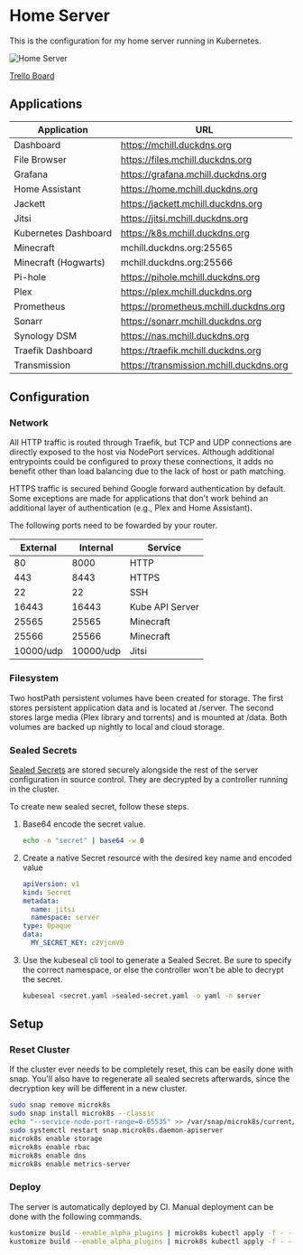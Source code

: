 # Home Server

This is the configuration for my home server running in Kubernetes.

![Home Server](https://github.com/mchill/home/workflows/Home%20Server/badge.svg)

[Trello Board](https://trello.com/b/XNVnSBvI/home-server)

## Applications

Application          | URL
---                  | ---
Dashboard            | https://mchill.duckdns.org
File Browser         | https://files.mchill.duckdns.org
Grafana              | https://grafana.mchill.duckdns.org
Home Assistant       | https://home.mchill.duckdns.org
Jackett              | https://jackett.mchill.duckdns.org
Jitsi                | https://jitsi.mchill.duckdns.org
Kubernetes Dashboard | https://k8s.mchill.duckdns.org
Minecraft            | mchill.duckdns.org:25565
Minecraft (Hogwarts) | mchill.duckdns.org:25566
Pi-hole              | https://pihole.mchill.duckdns.org
Plex                 | https://plex.mchill.duckdns.org
Prometheus           | https://prometheus.mchill.duckdns.org
Sonarr               | https://sonarr.mchill.duckdns.org
Synology DSM         | https://nas.mchill.duckdns.org
Traefik Dashboard    | https://traefik.mchill.duckdns.org
Transmission         | https://transmission.mchill.duckdns.org

## Configuration

### Network

All HTTP traffic is routed through Traefik, but TCP and UDP connections are directly exposed to the host via NodePort services. Although additional entrypoints could be configured to proxy these connections, it adds no benefit other than load balancing due to the lack of host or path matching.

HTTPS traffic is secured behind Google forward authentication by default. Some exceptions are made for applications that don't work behind an additional layer of authentication (e.g., Plex and Home Assistant).

The following ports need to be fowarded by your router.

External  | Internal  | Service
---       | ---       | ---
80        | 8000      | HTTP
443       | 8443      | HTTPS
22        | 22        | SSH
16443     | 16443     | Kube API Server
25565     | 25565     | Minecraft
25566     | 25566     | Minecraft
10000/udp | 10000/udp | Jitsi

### Filesystem

Two hostPath persistent volumes have been created for storage. The first stores persistent application data and is located at /server. The second stores large media (Plex library and torrents) and is mounted at /data. Both volumes are backed up nightly to local and cloud storage.

### Sealed Secrets

[Sealed Secrets](https://github.com/bitnami-labs/sealed-secrets) are stored securely alongside the rest of the server configuration in source control. They are decrypted by a controller running in the cluster.

To create new sealed secret, follow these steps.

1. Base64 encode the secret value.

    ```bash
    echo -n "secret" | base64 -w 0
    ```

2. Create a native Secret resource with the desired key name and encoded value

    ```yaml
    apiVersion: v1
    kind: Secret
    metadata:
      name: jitsi
      namespace: server
    type: Opaque
    data:
      MY_SECRET_KEY: c2VjcmV0
    ```

3. Use the kubeseal cli tool to generate a Sealed Secret. Be sure to specify the correct namespace, or else the controller won't be able to decrypt the secret.

    ```bash
    kubeseal <secret.yaml >sealed-secret.yaml -o yaml -n server
    ```

## Setup

### Reset Cluster

If the cluster ever needs to be completely reset, this can be easily done with snap. You'll also have to regenerate all sealed secrets afterwards, since the decryption key will be different in a new cluster.

```bash
sudo snap remove microk8s
sudo snap install microk8s --classic
echo "--service-node-port-range=0-65535" >> /var/snap/microk8s/current/args/kube-apiserver
sudo systemctl restart snap.microk8s.daemon-apiserver
microk8s enable storage
microk8s enable rbac
microk8s enable dns
microk8s enable metrics-server
```

### Deploy

The server is automatically deployed by CI. Manual deployment can be done with the following commands.

```bash
kustomize build --enable_alpha_plugins | microk8s kubectl apply -f - --prune -l prune=true --dry-run=client
kustomize build --enable_alpha_plugins | microk8s kubectl apply -f - --prune -l prune=true
```
